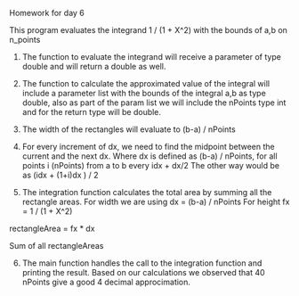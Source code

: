 Homework for day 6

This program evaluates the integrand 1 / (1 + X^2) with the bounds of a,b on n_points

1. The function to evaluate the integrand will receive a parameter of type double and will return a double as well.

2. The function to calculate the approximated value of the integral will include a parameter list with the bounds of the integral a,b as type double, also as part of the param list we will include the nPoints type int and for the return type will be double.

3. The width of the rectangles will evaluate to (b-a) / nPoints

4. For every increment of dx, we need to find the midpoint between the current and the next dx. 
Where dx is defined as (b-a) / nPoints, for all points i (nPoints) from a to b every idx + dx/2
The other way would be as (idx + (1+i)dx ) / 2

5. The integration function calculates the total area by summing all the rectangle areas. 
For width we are using dx = (b-a) / nPoints
For height fx = 1 / (1 + X^2)

rectangleArea = fx * dx

Sum of all rectangleAreas

6. The main function handles the call to the integration function and printing the result.
Based on our calculations we observed that 40 nPoints give a good 4 decimal approcimation.



